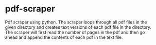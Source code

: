 # pdf-scraper
Pdf scraper using python. 
The scraper loops through all pdf files in the given directory and creates text versions of each pdf file in the directory. 
The scraper will first read the number of pages in the pdf and then go ahead and append the contents of each pdf in the text file. 
 
